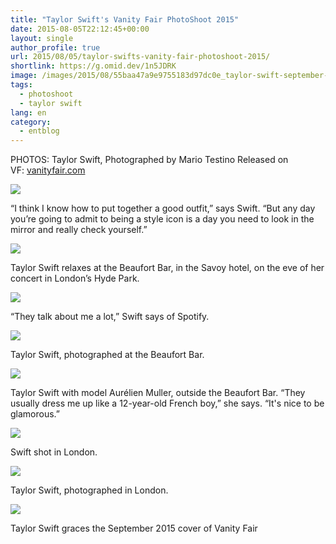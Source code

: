 ```yaml
---
title: "Taylor Swift's Vanity Fair PhotoShoot 2015"
date: 2015-08-05T22:12:45+00:00
layout: single
author_profile: true
url: 2015/08/05/taylor-swifts-vanity-fair-photoshoot-2015/
shortlink: https://g.omid.dev/1n5JDRK
image: /images/2015/08/55baa47a9e9755183d97dc0e_taylor-swift-september-cover-vf-03.jpg
tags:
  - photoshoot
  - taylor swift
lang: en
category: 
  - entblog
---
```

PHOTOS: Taylor Swift, Photographed by Mario Testino Released on VF: [vanityfair.com](http://www.vanityfair.com/style/2015/08/taylor-swift-cover-mario-testino-apple-music)

[![](/images/2015/08/taylor-swift-september-cover-vf-03-150x150.jpg)](/images/2015/08/taylor-swift-september-cover-vf-03.jpg)

“I think I know how to put together a good outfit,” says Swift. “But any day you’re going to admit to being a style icon is a day you need to look in the mirror and really check yourself.”

[![](/images/2015/08/taylor-swift-september-cover-vf-01-150x150.jpg)](/images/2015/08/taylor-swift-september-cover-vf-01.jpg)

Taylor Swift relaxes at the Beaufort Bar, in the Savoy hotel, on the eve of her concert in London’s Hyde Park.

[![](/images/2015/08/taylor-swift-september-cover-vf-05-150x150.jpg)](/images/2015/08/taylor-swift-september-cover-vf-05.jpg)

“They talk about me a lot,” Swift says of Spotify.

[![](/images/2015/08/taylor-swift-september-cover-vf-06-150x150.jpg)](/images/2015/08/taylor-swift-september-cover-vf-06.jpg)

Taylor Swift, photographed at the Beaufort Bar.

[![](/images/2015/08/taylor-swift-september-cover-vf-02-150x150.jpg)](/images/2015/08/taylor-swift-september-cover-vf-02.jpg)

Taylor Swift with model Aurélien Muller, outside the Beaufort Bar. “They usually dress me up like a 12-year-old French boy,” she says. “It's nice to be glamorous.”

[![](/images/2015/08/taylor-swift-september-cover-vf-04-150x150.jpg)](/images/2015/08/taylor-swift-september-cover-vf-04.jpg)

Swift shot in London.

[![](/images/2015/08/taylor-swift-september-cover-vf-07-150x150.jpg)](/images/2015/08/taylor-swift-september-cover-vf-07.jpg)

Taylor Swift, photographed in London.

[![](/images/2015/08/taylor-swift-september-cover-150x150.jpg)](/images/2015/08/taylor-swift-september-cover.jpg)

Taylor Swift graces the September 2015 cover of Vanity Fair
